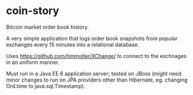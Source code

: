 coin-story
==========

Bitcoin market order book history.

A very simple application that logs order book snapshots from popular exchanges every 15 minutes into a relational database.

Uses https://github.com/timmolter/XChange/ to connect to the exchnages in an uniform manner.

Must run in a Java EE 6 application server; tested on JBoss (might need minor changes to run on JPA providers other than
Hibernate, eg. changing Ord.time to java.sql.Timestamp).